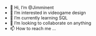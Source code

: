 - 👋 Hi, I’m @Jimminent
- 👀 I’m interested in videogame design
- 🌱 I’m currently learning SQL
- 💞️ I’m looking to collaborate on anything
- 📫 How to reach me ...

<!---
Jimminent/Jimminent is a ✨ special ✨ repository because its `README.md` (this file) appears on your GitHub profile.
You can click the Preview link to take a look at your changes.
--->
